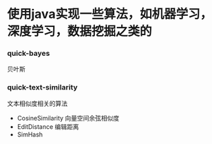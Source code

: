 # 使用java实现一些算法，如机器学习，深度学习，数据挖掘之类的


### quick-bayes
贝叶斯

### quick-text-similarity
文本相似度相关的算法
- CosineSimilarity 向量空间余弦相似度
- EditDistance 编辑距离
- SimHash 